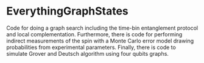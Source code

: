 # EverythingGraphStates
Code for doing a graph search including the time-bin entanglement protocol and local complementation. Furthermore, there is code for performing indirect measurements of the spin with a Monte Carlo error model drawing probabilities from experimental parameters. Finally, there is code to simulate Grover and Deutsch algorithm using four qubits graphs.
